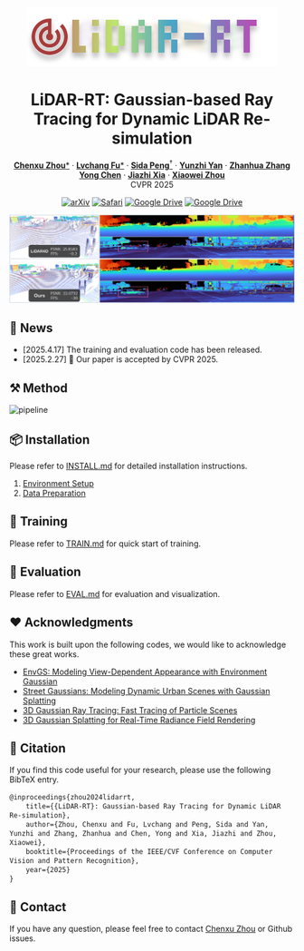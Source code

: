 <div align="center">

![lidar-rt-logo](./assets/logo.svg)
# LiDAR-RT: Gaussian-based Ray Tracing for Dynamic LiDAR Re-simulation

[**Chenxu Zhou***](https://github.com/cxzhou35) · [**Lvchang Fu***](https://github.com/lllcccfff) · [**Sida Peng**<sup>&dagger;</sup>](https://pengsida.net/) · [**Yunzhi Yan**](https://yunzhiy.github.io/) · [**Zhanhua Zhang**](https://zju3dv.github.io/lidar-rt)
<br>
[**Yong Chen**](https://zju3dv.github.io/lidar-rt) · [**Jiazhi Xia**](https://www.xiajiazhi.com/) · [**Xiaowei Zhou**](https://xzhou.me)
<br>
CVPR 2025

[![arXiv](https://img.shields.io/badge/arXiv-2412.15199-%23B42F2D?style=flat&logo=arxiv&logoSize=auto)](https://arxiv.org/abs/2412.15215)
[![Safari](https://img.shields.io/badge/Project_Page-LiDAR--RT-green?style=flat&logo=safari&logoSize=auto)](https://zju3dv.github.io/lidar-rt)
[![Google Drive](https://img.shields.io/badge/Drive-Dataset-4285F4?logo=googledrive&logoColor=fff)](#todo)
[![Google Drive](https://img.shields.io/badge/Drive-Checkpoint-orange?logo=googledrive&logoColor=fff)](#todo)
</div>

![teaser](assets/teaser.png)

## 📜 News

- [2025.4.17] The training and evaluation code has been released.
- [2025.2.27] 🎉 Our paper is accepted by CVPR 2025.

## ⚒️ Method

![pipeline](assets/pipeline.png)

## 📦 Installation

Please refer to [INSTALL.md](./docs/INSTALL.md) for detailed installation instructions.

1. [Environment Setup](./docs/INSTALL.md#environment-setup)
2. [Data Preparation](./docs/INSTALL.md#data-preperation)

## 🚀 Training

Please refer to [TRAIN.md](./docs/TRAIN.md) for quick start of training.

## 🔭 Evaluation

Please refer to [EVAL.md](./docs/EVAL.md) for evaluation and visualization.

## ❤️ Acknowledgments

This work is built upon the following codes, we would like to acknowledge these great works.

- [EnvGS: Modeling View-Dependent Appearance with Environment Gaussian](https://github.com/zju3dv/EnvGS)
- [Street Gaussians: Modeling Dynamic Urban Scenes with Gaussian Splatting](https://github.com/zju3dv/street_gaussians)
- [3D Gaussian Ray Tracing: Fast Tracing of Particle Scenes](https://gaussiantracer.github.io/)
- [3D Gaussian Splatting for Real-Time Radiance Field Rendering](https://github.com/graphdeco-inria/gaussian-splatting)

## 📝 Citation

If you find this code useful for your research, please use the following BibTeX entry.

```
@inproceedings{zhou2024lidarrt,
    title={{LiDAR-RT}: Gaussian-based Ray Tracing for Dynamic LiDAR Re-simulation},
    author={Zhou, Chenxu and Fu, Lvchang and Peng, Sida and Yan, Yunzhi and Zhang, Zhanhua and Chen, Yong and Xia, Jiazhi and Zhou, Xiaowei},
    booktitle={Proceedings of the IEEE/CVF Conference on Computer Vision and Pattern Recognition},
    year={2025}
}
```

## 💌 Contact

If you have any question, please feel free to contact [Chenxu Zhou](mailto:cxzhou35@zju.edu.cn) or Github issues.

